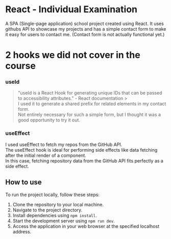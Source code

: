 # React - Individual Examination

A SPA (Single-page application) school project created using React. It uses githubs API to showcase my projects and has a simple contact form to make it easy for users to contact me. (Contact form is not actually functional yet.)

# 2 hooks we did not cover in the course
### useId
> "useId is a React Hook for generating unique IDs that can be passed to accessibility attributes." - React documentation > <br>
I used it to generate a shared prefix for related elements in my contact form. <br>
Not entirely necessary for such a simple form, but I thought it was a good opportunity to try it out. 

### useEffect
I used useEffect to fetch my repos from the GitHub API. <br>
The useEffect hook is ideal for performing side effects like data fetching after the initial render of a component. <br>
In this case, fetching repository data from the GitHub API fits perfectly as a side effect.


## How to use

To run the project locally, follow these steps:

1. Clone the repository to your local machine.
2. Navigate to the project directory.
3. Install dependencies using `npm install`.
4. Start the development server using `npm run dev`.
5. Access the application in your web browser at the specified localhost address.
